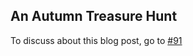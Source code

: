 ## An Autumn Treasure Hunt

To discuss about this blog post, go to [#91](https://github.com/ngxson/blog-comments/issues/91)

<!-- {"issue":91} -->